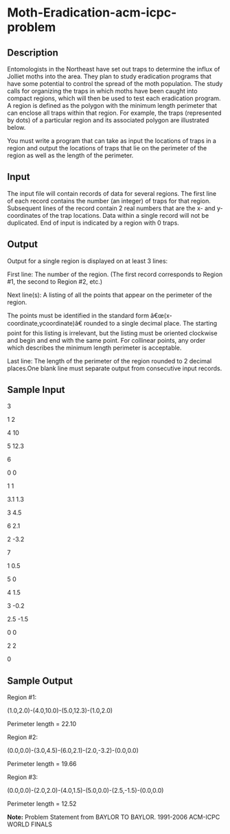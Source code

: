 # Moth-Eradication-acm-icpc-problem
Description
------------

Entomologists in the Northeast have set out traps to determine the influx of Jolliet moths into the area. They plan to study eradication programs that have some potential to control the spread of the moth population.
The study calls for organizing the traps in which moths have been caught into compact regions, which will then be used to test each eradication program. A region is defined as the polygon with the minimum length perimeter that can enclose all traps within that region. For example, the traps (represented by dots) of a particular region and its associated polygon are illustrated below.

         

You must write a program that can take as input the locations of traps in a region and output the locations of traps that lie on the perimeter of the region as well as the length of the perimeter.

Input
------

The input file will contain records of data for several regions. The first line of each record contains the number (an integer) of traps for that region. Subsequent lines of the record contain 2 real numbers that are the x- and y-coordinates of the trap locations. Data within a single record will not be duplicated. End of input is indicated by a region with 0 traps.

Output
-------

Output for a single region is displayed on at least 3 lines:

First line: The number of the region. (The first record corresponds to Region #1, the second to Region #2, etc.)

Next line(s): A listing of all the points that appear on the perimeter of the region.

The points must be identified in the standard form â€œ(x-coordinate,ycoordinate)â€ rounded to a single decimal place. The starting point for this listing is irrelevant, but the listing must be oriented clockwise and begin and end with the same point. For collinear points, any order which describes the minimum length perimeter is acceptable.

Last line: The length of the perimeter of the region rounded to 2 decimal places.One blank line must separate output from consecutive input records.

Sample Input
-------------

3

1 2

4 10

5 12.3

6

0 0

1 1

3.1 1.3

3 4.5

6 2.1

2 -3.2

7

1 0.5

5 0

4 1.5

3 -0.2

2.5 -1.5

0 0

2 2

0

Sample Output
--------------


Region #1:

(1.0,2.0)-(4.0,10.0)-(5.0,12.3)-(1.0,2.0)

Perimeter length = 22.10

Region #2:

(0.0,0.0)-(3.0,4.5)-(6.0,2.1)-(2.0,-3.2)-(0.0,0.0)

Perimeter length = 19.66

Region #3:

(0.0,0.0)-(2.0,2.0)-(4.0,1.5)-(5.0,0.0)-(2.5,-1.5)-(0.0,0.0)

Perimeter length = 12.52


**Note:** Problem Statement from BAYLOR TO BAYLOR. 1991-2006 ACM-ICPC WORLD FINALS

